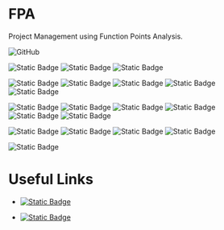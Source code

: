# FPA

Project Management using Function Points Analysis.

![GitHub](https://img.shields.io/github/license/LVRodrigues/apf-calc?logo=readdotcv)

![Static Badge](https://img.shields.io/badge/postgresql-17.2-blue?logo=postgresql)
![Static Badge](https://img.shields.io/badge/RLS-yellow)
![Static Badge](https://img.shields.io/badge/Multi_Tennant-yellow)

![Static Badge](https://img.shields.io/badge/keycloak-26.1.0-blue?logo=openid)
![Static Badge](https://img.shields.io/badge/SSO-yellow)
![Static Badge](https://img.shields.io/badge/OAuth_2.0-yellow)
![Static Badge](https://img.shields.io/badge/OpenID_Connect-yellow)
![Static Badge](https://img.shields.io/badge/Multi_Tennant-yellow)

![Static Badge](https://img.shields.io/badge/rust-1.83-blue?logo=rust)
![Static Badge](https://img.shields.io/badge/REST_API-yellow)
![Static Badge](https://img.shields.io/badge/Axum-yellow)
![Static Badge](https://img.shields.io/badge/Sea_ORM-yellow)
![Static Badge](https://img.shields.io/badge/OpenAPI-yellow)
![Static Badge](https://img.shields.io/badge/ReDOC-yellow)

![Static Badge](https://img.shields.io/badge/angular-19.1.4-blue?logo=angular) 
![Static Badge](https://img.shields.io/badge/SAAS-yellow)
![Static Badge](https://img.shields.io/badge/NGXecharts-yellow)
![Static Badge](https://img.shields.io/badge/RSA-yellow)

![Static Badge](https://img.shields.io/badge/docker-27.4.0-blue?logo=docker) 

# Useful Links

* [![Static Badge](https://img.shields.io/badge/User_Manual-blue)](https://github.com/LVRodrigues/apf-calc/wiki/User-Manual)

* [![Static Badge](https://img.shields.io/badge/Function_Point_Analisys-blue)](https://ifpug.org/ifpug-standards/fpa)
